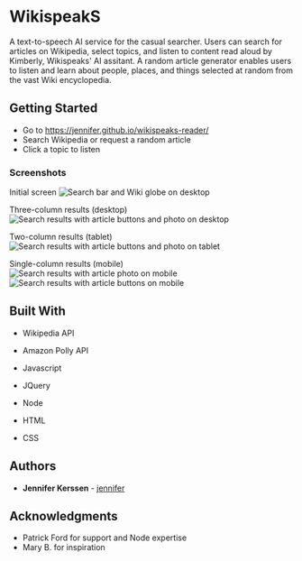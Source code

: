 # WikispeakS

A text-to-speech AI service for the casual searcher. Users can search for articles on Wikipedia, select topics, and listen to content read aloud by Kimberly, Wikispeaks' AI assitant. A random article generator enables users to listen and learn about people, places, and things selected at random from the vast Wiki encyclopedia. 

## Getting Started

* Go to https://jennifer.github.io/wikispeaks-reader/
* Search Wikipedia or request a random article
* Click a topic to listen

### Screenshots

Initial screen
![Search bar and Wiki globe on desktop](https://i.imgur.com/MBuXrxB.png)

Three-column results (desktop)
![Search results with article buttons and photo on desktop](https://i.imgur.com/Qw1ljy5.png)

Two-column results (tablet)
![Search results with article buttons and photo on tablet](https://i.imgur.com/To1Jvyw.png)

Single-column results (mobile)
![Search results with article photo on mobile](https://i.imgur.com/Ba25Mrg.png)
![Search results with article buttons on mobile](https://i.imgur.com/EB3gPb6.png)

## Built With

* Wikipedia API
* Amazon Polly API

* Javascript
* JQuery
* Node
* HTML
* CSS

## Authors

* **Jennifer Kerssen** - [jennifer](https://github.com/jennifer)

## Acknowledgments

* Patrick Ford for support and Node expertise
* Mary B. for inspiration

